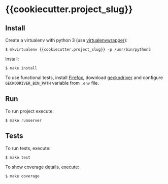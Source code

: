 {{cookiecutter.project_slug}}
=============================


Install
-------

Create a virtualenv with python 3 (use [virtualenvwrapper](https://virtualenvwrapper.readthedocs.org/en/latest/)):

    $ mkvirtualenv {{cookiecutter.project_slug}} -p /usr/bin/python3

Install:

    $ make install

To use functional tests, install [Firefox](https://support.mozilla.org/en-US/kb/install-firefox-linux), download [geckodriver](https://github.com/mozilla/geckodriver) and configure `GECKODRIVER_BIN_PATH` variable from `.env` file.


Run
---

To run project execute:

    $ make runserver


Tests
-----

To run tests, execute:

    $ make test

To show coverage details, execute:

    $ make coverage
